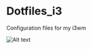 # Dotfiles_i3
Configuration files for my i3wm

![Alt text](https://imgur.com/a/sH1eCmJ "i3, Arc Dark Themed")
